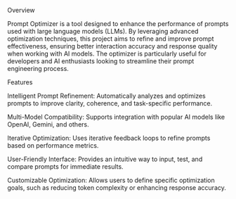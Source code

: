 Overview

Prompt Optimizer is a tool designed to enhance the performance of prompts used with large language models (LLMs). By leveraging advanced optimization techniques, this project aims to refine and improve prompt effectiveness, ensuring better interaction accuracy and response quality when working with AI models. The optimizer is particularly useful for developers and AI enthusiasts looking to streamline their prompt engineering process.

Features





Intelligent Prompt Refinement: Automatically analyzes and optimizes prompts to improve clarity, coherence, and task-specific performance.



Multi-Model Compatibility: Supports integration with popular AI models like OpenAI, Gemini, and others.



Iterative Optimization: Uses iterative feedback loops to refine prompts based on performance metrics.



User-Friendly Interface: Provides an intuitive way to input, test, and compare prompts for immediate results.



Customizable Optimization: Allows users to define specific optimization goals, such as reducing token complexity or enhancing response accuracy.
